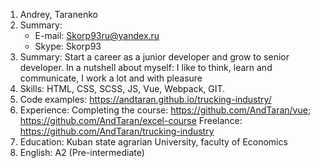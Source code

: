 1. Andrey, Taranenko
2. Summary:
   * E-mail: Skorp93ru@yandex.ru
   * Skype: Skorp93
3. Summary: Start a career as a junior developer and grow to senior developer. In a nutshell about myself: I like to think, learn and communicate, I work a lot and with pleasure
4. Skills: HTML, CSS, SCSS, JS, Vue, Webpack, GIT.
5. Code examples: https://andtaran.github.io/trucking-industry/
6. Experience: 
   Completing the course: https://github.com/AndTaran/vue; https://github.com/AndTaran/excel-course
   Freelance: https://github.com/AndTaran/trucking-industry
7. Education: Kuban state agrarian University, faculty of Economics
8. English: A2 (Pre-intermediate)
